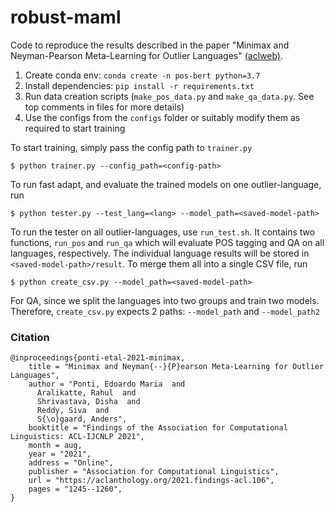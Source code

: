 # robust-maml

Code to reproduce the results described in the paper "Minimax and Neyman-Pearson Meta-Learning for Outlier Languages" [(aclweb)](https://aclanthology.org/2021.findings-acl.106/).

1. Create conda env: `conda create -n pos-bert python=3.7`
2. Install dependencies: `pip install -r requirements.txt`
3. Run data creation scripts (`make_pos_data.py` and `make_qa_data.py`. See top comments in files for more details)
5. Use the configs from the `configs` folder or suitably modify them as required to start training

To start training, simply pass the config path to `trainer.py`
```
$ python trainer.py --config_path=<config-path>
```

To run fast adapt, and evaluate the trained models on one outlier-language, run
```
$ python tester.py --test_lang=<lang> --model_path=<saved-model-path>
```

To run the tester on all outlier-languages, use `run_test.sh`. It contains two functions, `run_pos` and `run_qa` which will evaluate POS tagging and QA on all languages, respectively. The individual language results will be stored in `<saved-model-path>/result`. To merge them all into a single CSV file, run
```
$ python create_csv.py --model_path=<saved-model-path>
```

For QA, since we split the languages into two groups and train two models. Therefore, `create_csv.py` expects 2 paths: `--model_path` and `--model_path2`

### Citation
```
@inproceedings{ponti-etal-2021-minimax,
    title = "Minimax and Neyman{--}{P}earson Meta-Learning for Outlier Languages",
    author = "Ponti, Edoardo Maria  and
      Aralikatte, Rahul  and
      Shrivastava, Disha  and
      Reddy, Siva  and
      S{\o}gaard, Anders",
    booktitle = "Findings of the Association for Computational Linguistics: ACL-IJCNLP 2021",
    month = aug,
    year = "2021",
    address = "Online",
    publisher = "Association for Computational Linguistics",
    url = "https://aclanthology.org/2021.findings-acl.106",
    pages = "1245--1260",
}
```
